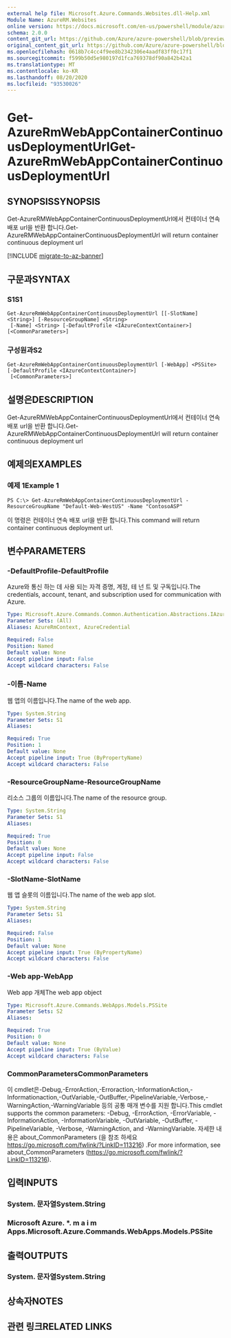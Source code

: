 ```yaml
---
external help file: Microsoft.Azure.Commands.Websites.dll-Help.xml
Module Name: AzureRM.Websites
online version: https://docs.microsoft.com/en-us/powershell/module/azurerm.websites/?view=azurermps-6.8.1
schema: 2.0.0
content_git_url: https://github.com/Azure/azure-powershell/blob/preview/src/ResourceManager/Websites/Commands.Websites/help/Get-AzureRmWebAppContainerContinuousDeploymentUrl.md
original_content_git_url: https://github.com/Azure/azure-powershell/blob/preview/src/ResourceManager/Websites/Commands.Websites/help/Get-AzureRmWebAppContainerContinuousDeploymentUrl.md
ms.openlocfilehash: 0618b7c4cc4f9ee8b2342306e4aadf83ff0c17f1
ms.sourcegitcommit: f599b50d5e980197d1fca769378df90a842b42a1
ms.translationtype: MT
ms.contentlocale: ko-KR
ms.lasthandoff: 08/20/2020
ms.locfileid: "93530026"
---
```

# <span data-ttu-id="02451-101">Get-AzureRmWebAppContainerContinuousDeploymentUrl</span><span class="sxs-lookup"><span data-stu-id="02451-101">Get-AzureRmWebAppContainerContinuousDeploymentUrl</span></span>

## <span data-ttu-id="02451-102">SYNOPSIS</span><span class="sxs-lookup"><span data-stu-id="02451-102">SYNOPSIS</span></span>
<span data-ttu-id="02451-103">Get-AzureRMWebAppContainerContinuousDeploymentUrl에서 컨테이너 연속 배포 url을 반환 합니다.</span><span class="sxs-lookup"><span data-stu-id="02451-103">Get-AzureRMWebAppContainerContinuousDeploymentUrl will return container continuous deployment url</span></span>

[!INCLUDE [migrate-to-az-banner](../../includes/migrate-to-az-banner.md)]

## <span data-ttu-id="02451-104">구문과</span><span class="sxs-lookup"><span data-stu-id="02451-104">SYNTAX</span></span>

### <span data-ttu-id="02451-105">S1</span><span class="sxs-lookup"><span data-stu-id="02451-105">S1</span></span>
```
Get-AzureRmWebAppContainerContinuousDeploymentUrl [[-SlotName] <String>] [-ResourceGroupName] <String>
 [-Name] <String> [-DefaultProfile <IAzureContextContainer>] [<CommonParameters>]
```

### <span data-ttu-id="02451-106">구성원과</span><span class="sxs-lookup"><span data-stu-id="02451-106">S2</span></span>
```
Get-AzureRmWebAppContainerContinuousDeploymentUrl [-WebApp] <PSSite> [-DefaultProfile <IAzureContextContainer>]
 [<CommonParameters>]
```

## <span data-ttu-id="02451-107">설명은</span><span class="sxs-lookup"><span data-stu-id="02451-107">DESCRIPTION</span></span>
<span data-ttu-id="02451-108">Get-AzureRMWebAppContainerContinuousDeploymentUrl에서 컨테이너 연속 배포 url을 반환 합니다.</span><span class="sxs-lookup"><span data-stu-id="02451-108">Get-AzureRMWebAppContainerContinuousDeploymentUrl will return container continuous deployment url</span></span>

## <span data-ttu-id="02451-109">예제의</span><span class="sxs-lookup"><span data-stu-id="02451-109">EXAMPLES</span></span>

### <span data-ttu-id="02451-110">예제 1</span><span class="sxs-lookup"><span data-stu-id="02451-110">Example 1</span></span>
```
PS C:\> Get-AzureRmWebAppContainerContinuousDeploymentUrl -ResourceGroupName "Default-Web-WestUS" -Name "ContosoASP"
```

<span data-ttu-id="02451-111">이 명령은 컨테이너 연속 배포 url을 반환 합니다.</span><span class="sxs-lookup"><span data-stu-id="02451-111">This command will return container continuous deployment url.</span></span>

## <span data-ttu-id="02451-112">변수</span><span class="sxs-lookup"><span data-stu-id="02451-112">PARAMETERS</span></span>

### <span data-ttu-id="02451-113">-DefaultProfile</span><span class="sxs-lookup"><span data-stu-id="02451-113">-DefaultProfile</span></span>
<span data-ttu-id="02451-114">Azure와 통신 하는 데 사용 되는 자격 증명, 계정, 테 넌 트 및 구독입니다.</span><span class="sxs-lookup"><span data-stu-id="02451-114">The credentials, account, tenant, and subscription used for communication with Azure.</span></span>

```yaml
Type: Microsoft.Azure.Commands.Common.Authentication.Abstractions.IAzureContextContainer
Parameter Sets: (All)
Aliases: AzureRmContext, AzureCredential

Required: False
Position: Named
Default value: None
Accept pipeline input: False
Accept wildcard characters: False
```

### <span data-ttu-id="02451-115">-이름</span><span class="sxs-lookup"><span data-stu-id="02451-115">-Name</span></span>
<span data-ttu-id="02451-116">웹 앱의 이름입니다.</span><span class="sxs-lookup"><span data-stu-id="02451-116">The name of the web app.</span></span>

```yaml
Type: System.String
Parameter Sets: S1
Aliases:

Required: True
Position: 1
Default value: None
Accept pipeline input: True (ByPropertyName)
Accept wildcard characters: False
```

### <span data-ttu-id="02451-117">-ResourceGroupName</span><span class="sxs-lookup"><span data-stu-id="02451-117">-ResourceGroupName</span></span>
<span data-ttu-id="02451-118">리소스 그룹의 이름입니다.</span><span class="sxs-lookup"><span data-stu-id="02451-118">The name of the resource group.</span></span>

```yaml
Type: System.String
Parameter Sets: S1
Aliases:

Required: True
Position: 0
Default value: None
Accept pipeline input: False
Accept wildcard characters: False
```

### <span data-ttu-id="02451-119">-SlotName</span><span class="sxs-lookup"><span data-stu-id="02451-119">-SlotName</span></span>
<span data-ttu-id="02451-120">웹 앱 슬롯의 이름입니다.</span><span class="sxs-lookup"><span data-stu-id="02451-120">The name of the web app slot.</span></span>

```yaml
Type: System.String
Parameter Sets: S1
Aliases:

Required: False
Position: 1
Default value: None
Accept pipeline input: True (ByPropertyName)
Accept wildcard characters: False
```

### <span data-ttu-id="02451-121">-Web app</span><span class="sxs-lookup"><span data-stu-id="02451-121">-WebApp</span></span>
<span data-ttu-id="02451-122">Web app 개체</span><span class="sxs-lookup"><span data-stu-id="02451-122">The web app object</span></span>

```yaml
Type: Microsoft.Azure.Commands.WebApps.Models.PSSite
Parameter Sets: S2
Aliases:

Required: True
Position: 0
Default value: None
Accept pipeline input: True (ByValue)
Accept wildcard characters: False
```

### <span data-ttu-id="02451-123">CommonParameters</span><span class="sxs-lookup"><span data-stu-id="02451-123">CommonParameters</span></span>
<span data-ttu-id="02451-124">이 cmdlet은-Debug,-ErrorAction,-Erroraction,-InformationAction,-Informationaction,-OutVariable,-OutBuffer,-PipelineVariable,-Verbose,-WarningAction,-WarningVariable 등의 공통 매개 변수를 지원 합니다.</span><span class="sxs-lookup"><span data-stu-id="02451-124">This cmdlet supports the common parameters: -Debug, -ErrorAction, -ErrorVariable, -InformationAction, -InformationVariable, -OutVariable, -OutBuffer, -PipelineVariable, -Verbose, -WarningAction, and -WarningVariable.</span></span> <span data-ttu-id="02451-125">자세한 내용은 about_CommonParameters (을 참조 하세요 https://go.microsoft.com/fwlink/?LinkID=113216) .</span><span class="sxs-lookup"><span data-stu-id="02451-125">For more information, see about_CommonParameters (https://go.microsoft.com/fwlink/?LinkID=113216).</span></span>

## <span data-ttu-id="02451-126">입력</span><span class="sxs-lookup"><span data-stu-id="02451-126">INPUTS</span></span>

### <span data-ttu-id="02451-127">System. 문자열</span><span class="sxs-lookup"><span data-stu-id="02451-127">System.String</span></span>
### <span data-ttu-id="02451-128">Microsoft Azure. \*. m a i m Apps.</span><span class="sxs-lookup"><span data-stu-id="02451-128">Microsoft.Azure.Commands.WebApps.Models.PSSite</span></span>
## <span data-ttu-id="02451-129">출력</span><span class="sxs-lookup"><span data-stu-id="02451-129">OUTPUTS</span></span>

### <span data-ttu-id="02451-130">System. 문자열</span><span class="sxs-lookup"><span data-stu-id="02451-130">System.String</span></span>
## <span data-ttu-id="02451-131">상속자</span><span class="sxs-lookup"><span data-stu-id="02451-131">NOTES</span></span>

## <span data-ttu-id="02451-132">관련 링크</span><span class="sxs-lookup"><span data-stu-id="02451-132">RELATED LINKS</span></span>
